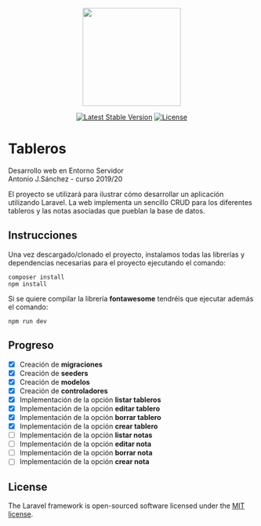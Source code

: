 <p align="center"><img src="https://res.cloudinary.com/dtfbvvkyp/image/upload/v1566331377/laravel-logolockup-cmyk-red.svg" width="200"></p>

<p align="center">
<a href="https://packagist.org/packages/laravel/framework"><img src="https://poser.pugx.org/laravel/framework/v/stable.svg" alt="Latest Stable Version"></a>
<a href="https://packagist.org/packages/laravel/framework"><img src="https://poser.pugx.org/laravel/framework/license.svg" alt="License"></a>
</p>

# Tableros
Desarrollo web en Entorno Servidor<br/>
Antonio J.Sánchez - curso 2019/20

El proyecto se utilizará para ilustrar cómo desarrollar un aplicación utilizando Laravel. La web implementa un sencillo CRUD para los diferentes tableros y las notas asociadas que pueblan la base de datos.

## Instrucciones
Una vez descargado/clonado el proyecto, instalamos todas las librerías y dependencias necesarias para el proyecto ejecutando el comando:
```shell
composer install
npm install
```
Si se quiere compilar la librería **fontawesome** tendréis que ejecutar además el comando:
```shell
npm run dev
```

## Progreso

- [x] Creación de **migraciones**
- [x] Creación de **seeders**
- [x] Creación de **modelos**
- [x] Creación de **controladores**
- [x] Implementación de la opción **listar tableros**
- [x] Implementación de la opción **editar tablero**
- [x] Implementación de la opción **borrar tablero**
- [x] Implementación de la opción **crear tablero**
- [ ] Implementación de la opción **listar notas**
- [ ] Implementación de la opción **editar nota**
- [ ] Implementación de la opción **borrar nota**
- [ ] Implementación de la opción **crear nota**

## License

The Laravel framework is open-sourced software licensed under the [MIT license](https://opensource.org/licenses/MIT).
